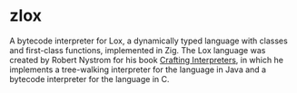 # zlox

A bytecode interpreter for Lox, a dynamically typed language with classes and first-class functions,
implemented in Zig. The Lox language was created by Robert Nystrom for his book [Crafting
Interpreters](https://craftinginterpreters.com/), in which he implements a tree-walking interpreter for
the language in Java and a bytecode interpreter for the language in C.
